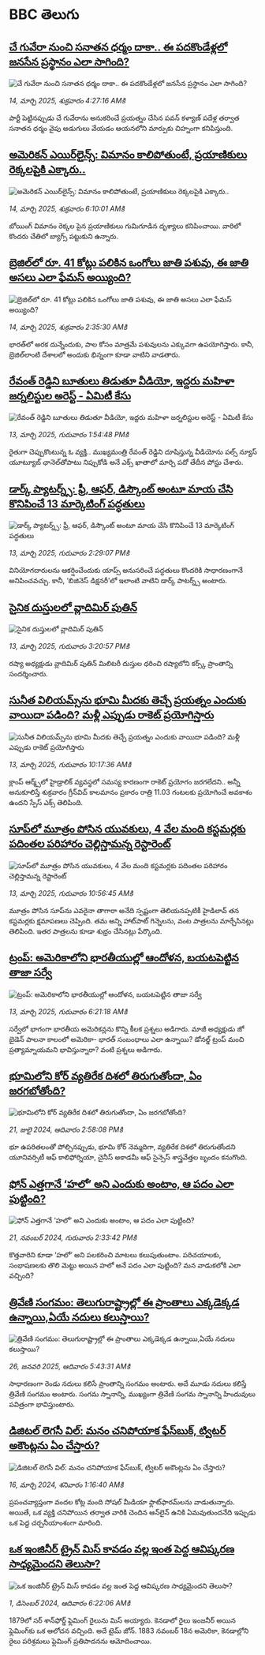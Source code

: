 # BBC తెలుగు## [చే గువేరా నుంచి సనాతన ధర్మం దాకా.. ఈ పదకొండేళ్లలో జనసేన ప్రస్థానం ఎలా సాగింది?](https://www.bbc.com/telugu/articles/c8x49kkn7gqo?at_campaign=githubrss)![చే గువేరా నుంచి సనాతన ధర్మం దాకా.. ఈ పదకొండేళ్లలో జనసేన ప్రస్థానం ఎలా సాగింది?](https://ichef.bbci.co.uk/ace/standard/240/cpsprodpb/dcb6/live/93dad1c0-008f-11f0-b50e-9d086302645f.jpg)_14, మార్చి 2025, శుక్రవారం 4:27:16 AMకి_పార్టీ పెట్టినప్పుడు చే గువేరాను అనుకరించే ప్రయత్నం చేసిన పవన్ కళ్యాణ్ పదేళ్ల తర్వాత సనాతన ధర్మం వైపు అడుగులు వేయడం ఆయనలోని మార్పుకు చిహ్నంగా కనిపిస్తుంది.## [అమెరికన్ ఎయిర్‌లైన్స్: విమానం కాలిపోతుంటే, ప్రయాణికులు రెక్కలపైకి ఎక్కారు..](https://www.bbc.com/telugu/articles/cwyjg4kpz83o?at_campaign=githubrss)![అమెరికన్ ఎయిర్‌లైన్స్: విమానం కాలిపోతుంటే, ప్రయాణికులు రెక్కలపైకి ఎక్కారు..](https://ichef.bbci.co.uk/ace/standard/240/cpsprodpb/e234/live/8f89b100-0098-11f0-9dea-972097371251.jpg)_14, మార్చి 2025, శుక్రవారం 6:10:01 AMకి_బోయింగ్ విమానం రెక్కల పైన ప్రయాణికులు గుమిగూడిన దృశ్యాలు కనిపించాయి. వారిలో కొందరు చేతిలో బ్యాగ్స్ పట్టుకుని ఉన్నారు.## [బ్రెజిల్‌లో రూ. 41 కోట్లు పలికిన ఒంగోలు జాతి పశువు, ఈ జాతి అసలు ఎలా  ఫేమస్ అయ్యింది? ](https://www.bbc.com/telugu/articles/cr42kdpq1zdo?at_campaign=githubrss)![బ్రెజిల్‌లో రూ. 41 కోట్లు పలికిన ఒంగోలు జాతి పశువు, ఈ జాతి అసలు ఎలా  ఫేమస్ అయ్యింది? ](https://ichef.bbci.co.uk/ace/standard/240/cpsprodpb/4c78/live/068a6d10-000f-11f0-b50e-9d086302645f.jpg)_14, మార్చి 2025, శుక్రవారం 2:35:30 AMకి_భారత్‌లో అరక దున్నేందుకు, పాల కోసం మాత్రమే పశువులను ఎక్కువగా ఉపయోగిస్తారు. కానీ, బ్రెజిల్‌లాంటి దేశాలలో అందుకు భిన్నంగా కూడా వాటిని వాడతారు.## [రేవంత్ రెడ్డిని బూతులు తిడుతూ వీడియో, ఇద్దరు మహిళా జర్నలిస్టుల అరెస్ట్ - ఏమిటీ కేసు](https://www.bbc.com/telugu/articles/cd65wx4p9g9o?at_campaign=githubrss)![రేవంత్ రెడ్డిని బూతులు తిడుతూ వీడియో, ఇద్దరు మహిళా జర్నలిస్టుల అరెస్ట్ - ఏమిటీ కేసు](https://ichef.bbci.co.uk/ace/standard/240/cpsprodpb/33e0/live/dbf0cdf0-000a-11f0-8482-95fc1747d814.jpg)_13, మార్చి 2025, గురువారం 1:54:48 PMకి_రైతుగా చెప్పుకొంటున్న ఓ వ్యక్తి.. ముఖ్యమంత్రి రేవంత్ రెడ్డిని దూషిస్తున్న వీడియోను పల్స్ న్యూస్ యూట్యూబ్ ఛానెల్‌‌తోపాటు నిప్పుకోడి అనే ఎక్స్ ఖాతాలో మార్చి పదో తేదీన పోస్టు చేశారు.## [డార్క్ ప్యాటర్న్స్:  ఫ్రీ, ఆఫర్, డిస్కౌంట్ అంటూ మాయ చేసి కొనిపించే 13 మార్కెటింగ్ పద్ధతులు](https://www.bbc.com/telugu/articles/c62qp2we1j4o?at_campaign=githubrss)![డార్క్ ప్యాటర్న్స్:  ఫ్రీ, ఆఫర్, డిస్కౌంట్ అంటూ మాయ చేసి కొనిపించే 13 మార్కెటింగ్ పద్ధతులు](https://ichef.bbci.co.uk/ace/standard/240/cpsprodpb/5f63/live/246a4f00-0017-11f0-8d1c-b19460b8e7fb.jpg)_13, మార్చి 2025, గురువారం 2:29:07 PMకి_వినియోగదారులను ఆకర్షించేందుకు యాప్స్ అనుసరించే పద్ధతులు కొందరికి సాధారణంగానే అనిపించవచ్చు. కానీ, ‘బిజినెస్ డిక్షనరీ’లో ఇలాంటి వాటిని డార్క్ పాటర్న్స్ అంటారు.## [సైనిక దుస్తులలో వ్లాదిమిర్ పుతిన్](https://www.bbc.com/telugu/articles/c39v4440wjyo?at_campaign=githubrss)![సైనిక దుస్తులలో వ్లాదిమిర్ పుతిన్](https://ichef.bbci.co.uk/ace/standard/240/cpsprodpb/8f7a/live/ea211900-001b-11f0-b50e-9d086302645f.jpg)_13, మార్చి 2025, గురువారం 3:20:57 PMకి_రష్యా అధ్యక్షుడు వ్లాదిమిర్ పుతిన్ మిలిటరీ దుస్తుల ధరించి రష్యాలోని కర్స్క్ ప్రాంతాన్ని సందర్శించారు.## [సునీత విలియమ్స్‌ను భూమి మీదకు తెచ్చే ప్రయత్నం ఎందుకు వాయిదా పడింది? మళ్లీ ఎప్పుడు రాకెట్ ప్రయోగిస్తారు](https://www.bbc.com/telugu/articles/cx2g0q12rjgo?at_campaign=githubrss)![సునీత విలియమ్స్‌ను భూమి మీదకు తెచ్చే ప్రయత్నం ఎందుకు వాయిదా పడింది? మళ్లీ ఎప్పుడు రాకెట్ ప్రయోగిస్తారు](https://ichef.bbci.co.uk/ace/standard/240/cpsprodpb/3e10/live/b8f09a90-ffee-11ef-89b8-6f8a578323da.jpg)_13, మార్చి 2025, గురువారం 10:17:36 AMకి_క్లాంప్ ఆర్మ్స్‌లో హైడ్రాలిక్ వ్యవస్థలో సమస్య కారణంగా రాకెట్ ప్రయోగం జరగలేదని.. అన్నీ అనుకూలిస్తే శుక్రవారం గ్రీన్‌విచ్ కాలమానం ప్రకారం రాత్రి 11.03 గంటలకు ప్రయోగించే అవకాశం ఉందని స్పేస్ ఎక్స్ తెలిపింది.## [సూప్‌లో మూత్రం పోసిన యువకులు, 4 వేల మంది కస్టమర్లకు పదింతల పరిహారం చెల్లిస్తామన్న రెస్టారెంట్](https://www.bbc.com/telugu/articles/c9wpxd4nrxqo?at_campaign=githubrss)![సూప్‌లో మూత్రం పోసిన యువకులు, 4 వేల మంది కస్టమర్లకు పదింతల పరిహారం చెల్లిస్తామన్న రెస్టారెంట్](https://ichef.bbci.co.uk/ace/standard/240/cpsprodpb/8ecb/live/3a1168d0-fff3-11ef-b50e-9d086302645f.jpg)_13, మార్చి 2025, గురువారం 10:56:45 AMకి_మూత్రం పోసిన సూప్‌ను ఎవరైనా తాగారా అనేది స్పష్టంగా తెలియనప్పటికీ హైడిలావ్ తన కస్టమర్లకు క్షమాపణలు చెప్పింది. 
తమ అన్ని హాట్‌పాట్ గిన్నెలను, వంట పాత్రలను మార్చేసినట్లు తెలిపింది. ఇతర పాత్రలను కూడా శుభ్రం  చేసినట్లు పేర్కొంది.## [ట్రంప్: అమెరికాలోని భారతీయుల్లో ఆందోళన, బయటపెట్టిన తాజా సర్వే](https://www.bbc.com/telugu/articles/cn891n0x7v8o?at_campaign=githubrss)![ట్రంప్: అమెరికాలోని భారతీయుల్లో ఆందోళన, బయటపెట్టిన తాజా సర్వే](https://ichef.bbci.co.uk/ace/standard/240/cpsprodpb/237b/live/b4184b80-ff12-11ef-a8b1-950887ddc6e5.jpg)_13, మార్చి 2025, గురువారం 6:21:18 AMకి_సర్వేలో భాగంగా భారతీయ అమెరికన్లను కొన్ని కీలక ప్రశ్నలు అడిగారు. మాజీ అధ్యక్షుడు జో బైడెన్ పాలనా కాలంలో అమెరికా- భారత్ సంబంధాలు ఎలా ఉన్నాయి? డోనల్డ్ ట్రంప్ మంచి ప్రత్యామ్నాయమని భావిస్తున్నారా? వంటి ప్రశ్నలు అడిగారు.## [భూమిలోని కోర్ వ్యతిరేక దిశలో తిరుగుతోందా, ఏం జరగబోతోంది?](https://www.bbc.com/telugu/articles/crgr7rnd7g4o?at_campaign=githubrss)![భూమిలోని కోర్ వ్యతిరేక దిశలో తిరుగుతోందా, ఏం జరగబోతోంది?](https://ichef.bbci.co.uk/ace/standard/240/cpsprodpb/cc28/live/4457bc00-3ec3-11ef-b2f4-77406157b906.jpg)_21, జులై 2024, ఆదివారం 2:58:08 PMకి_భూ ఉపరితలంతో పోల్చినప్పుడు, భూమి కోర్ నెమ్మదిగా, వ్యతిరేక దిశలో తిరుగుతోందని యూనివర్సిటీ ఆఫ్ కాలిఫోర్నియా, చైనీస్ అకాడమీ ఆఫ్ సైన్సెస్‌ శాస్త్రవేత్తల బృందం కనుగొంది.## [ఫోన్ ఎత్తగానే ‘హలో’ అని ఎందుకు అంటాం, ఆ పదం ఎలా పుట్టింది?](https://www.bbc.com/telugu/articles/cgj7x7gdjq4o?at_campaign=githubrss)![ఫోన్ ఎత్తగానే ‘హలో’ అని ఎందుకు అంటాం, ఆ పదం ఎలా పుట్టింది?](https://ichef.bbci.co.uk/ace/standard/240/cpsprodpb/0618/live/7a20ebb0-a807-11ef-b21e-5359bd56d02f.jpg)_21, నవంబర్ 2024, గురువారం 2:33:42 PMకి_కొత్తవారిని కూడా ‘హలో’ అని పలకరించి మాటలు కలుపుతుంటాం.  పరిచయాలకు, సంభాషణలకు తొలి మెట్టు అయిన హలో అనే పదం ఎలా పుట్టింది? మన వాడుకలోకి ఎలా వచ్చింది?## [త్రివేణి సంగమం: తెలుగురాష్ట్రాల్లో ఈ ప్రాంతాలు ఎక్కడెక్కడ ఉన్నాయి,ఏయే నదులు కలుస్తాయి? ](https://www.bbc.com/telugu/articles/cz7elrr17jeo?at_campaign=githubrss)![త్రివేణి సంగమం: తెలుగురాష్ట్రాల్లో ఈ ప్రాంతాలు ఎక్కడెక్కడ ఉన్నాయి,ఏయే నదులు కలుస్తాయి? ](https://ichef.bbci.co.uk/ace/standard/240/cpsprodpb/9dad/live/7f50e780-da42-11ef-a37f-eba91255dc3d.jpg)_26, జనవరి 2025, ఆదివారం 5:43:31 AMకి_సాధారణంగా రెండు నదులు కలిసే ప్రాంతాన్ని సంగమం అంటారు. అదే మూడు నదులు కలిస్తే త్రివేణి సంగమం అంటారు. సంగమ స్నానాన్ని, ముఖ్యంగా త్రివేణి సంగమ స్నానాన్ని హిందువులు పవిత్రంగా భావిస్తుంటారు.## [డిజిటల్ లెగసీ విల్: మనం చనిపోయాక ఫేస్‌బుక్, ట్విటర్‌ అకౌంట్లను ఏం చేస్తారు?](https://www.bbc.com/telugu/articles/cx0zl1qeyq2o?at_campaign=githubrss)![డిజిటల్ లెగసీ విల్: మనం చనిపోయాక ఫేస్‌బుక్, ట్విటర్‌ అకౌంట్లను ఏం చేస్తారు?](https://ichef.bbci.co.uk/ace/standard/240/cpsprodpb/bea2/live/2323ffd0-e2d4-11ee-9410-0f893255c2a0.jpg)_16, మార్చి 2024, శనివారం 1:16:40 AMకి_ప్రపంచవ్యాప్తంగా వందల కోట్ల మంది సోషల్ మీడియా ఫ్లాట్‌ఫారమ్‌లను వాడుతున్నారు. అయితే, ఒక వ్యక్తి చనిపోయిన తర్వాత వారికి చెందిన ఆన్‌లైన్ ఉనికి ఏమవుతుందనేది ఇప్పుడు ఒక పెద్ద చర్చనీయాంశంగా మారింది.## [ఒక ఇంజినీర్ ట్రైన్ మిస్ కావడం వల్ల ఇంత పెద్ద ఆవిష్కరణ సాధ్యమైందని తెలుసా?](https://www.bbc.com/telugu/articles/c774y4mdrgdo?at_campaign=githubrss)![ఒక ఇంజినీర్ ట్రైన్ మిస్ కావడం వల్ల ఇంత పెద్ద ఆవిష్కరణ సాధ్యమైందని తెలుసా?](https://ichef.bbci.co.uk/ace/standard/240/cpsprodpb/d07c/live/d2f92490-ab19-11ef-8264-5f9791599833.jpg)_1, డిసెంబర్ 2024, ఆదివారం 6:22:06 AMకి_1879లో సర్ శాన్‌ఫోర్డ్ ఫ్లెమింగ్ రైలును మిస్ అయ్యారు. కెనడాలో రైలు ఇంజనీర్ అయిన ఫ్లెమింగ్‌కు ఒక ఆలోచన వచ్చింది. అదే టైమ్ జోన్‌. 
1883 నవంబర్ 18న అమెరికా, కెనడాల్లోని రైలు పరిశ్రమలు ఫ్లెమింగ్ ప్రతిపాదనను ఆమోదించాయి.